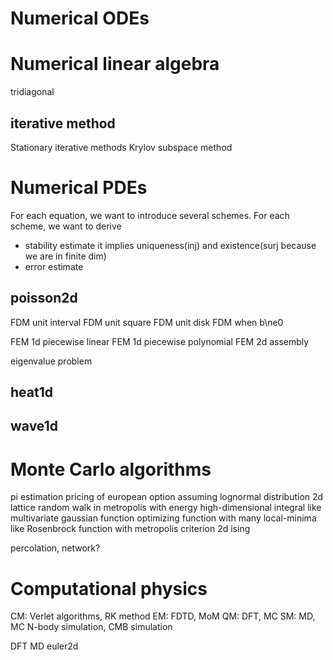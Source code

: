 # Numerical ODEs

# Numerical linear algebra

tridiagonal

## iterative method
Stationary iterative methods
Krylov subspace method

# Numerical PDEs
For each equation, we want to introduce several schemes.
For each scheme, we want to derive
- stability estimate
	it implies uniqueness(inj) and existence(surj because we are in finite dim)
- error estimate


## poisson2d
FDM unit interval
FDM unit square
FDM unit disk
FDM when b\ne0

FEM 1d piecewise linear
FEM 1d piecewise polynomial
FEM 2d assembly

eigenvalue problem

## heat1d

## wave1d








# Monte Carlo algorithms

pi estimation
pricing of european option assuming lognormal distribution
2d lattice random walk in metropolis with energy
high-dimensional integral like multivariate gaussian function
optimizing function with many local-minima like Rosenbrock function with metropolis criterion
2d ising



percolation, network?



# Computational physics
CM: Verlet algorithms, RK method
EM: FDTD, MoM
QM: DFT, MC
SM: MD, MC
N-body simulation, CMB simulation


DFT
MD
euler2d
